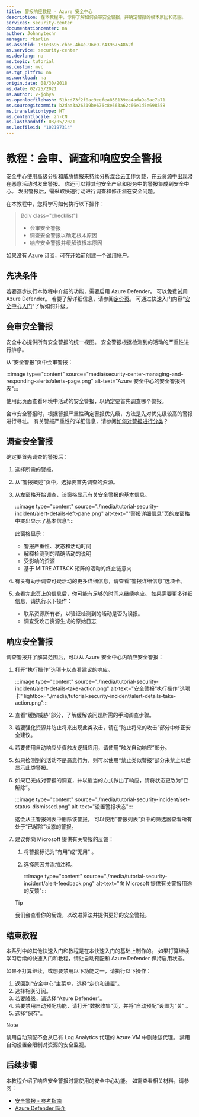```yaml
---
title: 警报响应教程 - Azure 安全中心
description: 在本教程中，你将了解如何会审安全警报，并确定警报的根本原因和范围。
services: security-center
documentationcenter: na
author: Johnnytechn
manager: rkarlin
ms.assetid: 181e3695-cbb8-4b4e-96e9-c4396754862f
ms.service: security-center
ms.devlang: na
ms.topic: tutorial
ms.custom: mvc
ms.tgt_pltfrm: na
ms.workload: na
origin.date: 08/30/2018
ms.date: 02/25/2021
ms.author: v-johya
ms.openlocfilehash: 51bcd73f2f0ac9eefea858139ea4ada9a8ac7a71
ms.sourcegitcommit: b2daa3a26319be676c8e563a62c66e1d5e698558
ms.translationtype: HT
ms.contentlocale: zh-CN
ms.lasthandoff: 03/05/2021
ms.locfileid: "102197314"
---
```

# <a name="tutorial-triage-investigate-and-respond-to-security-alerts"></a>教程：会审、调查和响应安全警报
安全中心使用高级分析和威胁情报来持续分析混合云工作负载，在云资源中出现潜在恶意活动时发出警报。 你还可以将其他安全产品和服务中的警报集成到安全中心。 发出警报后，需采取快速行动进行调查和修正潜在安全问题。 

在本教程中，您将学习如何执行以下操作：

> [!div class="checklist"]
> * 会审安全警报
> * 调查安全警报以确定根本原因
> * 响应安全警报并缓解该根本原因

如果没有 Azure 订阅，可在开始前创建一个[试用帐户](https://www.microsoft.com/china/azure/index.html?fromtype=cn)。

## <a name="prerequisites"></a>先决条件
若要逐步执行本教程中介绍的功能，需要启用 Azure Defender。 可以免费试用 Azure Defender。 若要了解详细信息，请参阅[定价页](https://www.azure.cn/pricing/details/security-center/)。 可通过快速入门内容“[安全中心入门](security-center-get-started.md)”了解如何升级。


## <a name="triage-security-alerts"></a>会审安全警报
安全中心提供所有安全警报的统一视图。 安全警报根据检测到的活动的严重性进行排序。 

从“安全警报”页中会审警报：

:::image type="content" source="media/security-center-managing-and-responding-alerts/alerts-page.png" alt-text="Azure 安全中心的安全警报列表":::

使用此页面查看环境中活动的安全警报，以确定要首先调查哪个警报。

会审安全警报时，根据警报严重性确定警报优先级，方法是先对优先级较高的警报进行寻址。 有关警报严重性的详细信息，请参阅[如何对警报进行分类](security-center-alerts-overview.md#how-are-alerts-classified)？

<!--Not available in MC: Azure Sentinel-->

## <a name="investigate-a-security-alert"></a>调查安全警报

确定要首先调查的警报后：

1. 选择所需的警报。
1. 从“警报概述”页中，选择要首先调查的资源。
1. 从左窗格开始调查，该窗格显示有关安全警报的基本信息。

    :::image type="content" source="./media/tutorial-security-incident/alert-details-left-pane.png" alt-text="“警报详细信息”页的左窗格中突出显示了基本信息":::

    此窗格显示：
    - 警报严重性、状态和活动时间
    - 解释检测到的精确活动的说明
    - 受影响的资源
    - 基于 MITRE ATT&CK 矩阵的活动的终止链意向

1. 有关有助于调查可疑活动的更多详细信息，请查看“警报详细信息”选项卡。

1. 查看完此页上的信息后，你可能有足够的时间来继续响应。 如果需要更多详细信息，请执行以下操作：

    - 联系资源所有者，以验证检测到的活动是否为误报。
    - 调查受攻击资源生成的原始日志

## <a name="respond-to-a-security-alert"></a>响应安全警报
调查警报并了解其范围后，可以从 Azure 安全中心内响应安全警报：

1.  打开“执行操作”选项卡以查看建议的响应。

    :::image type="content" source="./media/tutorial-security-incident/alert-details-take-action.png" alt-text="安全警报“执行操作”选项卡" lightbox="./media/tutorial-security-incident/alert-details-take-action.png":::

1.  查看“缓解威胁”部分，了解缓解该问题所需的手动调查步骤。
1.  若要强化资源并防止将来出现此类攻击，请在“防止将来的攻击”部分中修正安全建议。
1.  若要使用自动响应步骤触发逻辑应用，请使用“触发自动响应”部分。
1.  如果检测到的活动不是恶意行为，则可以使用“禁止类似警报”部分来禁止以后显示此类警报。

1.  如果已完成对警报的调查，并以适当的方式做出了响应，请将状态更改为“已解除”。

    :::image type="content" source="./media/tutorial-security-incident/set-status-dismissed.png" alt-text="设置警报状态":::

    这会从主警报列表中删除该警报。 可以使用“警报列表”页中的筛选器查看所有处于“已解除”状态的警报。

1.  建议你向 Microsoft 提供有关警报的反馈：
    1. 将警报标记为“有用”或“无用” 。
    1. 选择原因并添加注释。

        :::image type="content" source="./media/tutorial-security-incident/alert-feedback.png" alt-text="向 Microsoft 提供有关警报用途的反馈":::

    > [!TIP]
    > 我们会查看你的反馈，以改进算法并提供更好的安全警报。

## <a name="end-the-tutorial"></a>结束教程

本系列中的其他快速入门和教程是在本快速入门的基础上制作的。 如果打算继续学习后续的快速入门和教程，请让自动预配和 Azure Defender 保持启用状态。 

如果不打算继续，或想要禁用以下功能之一，请执行以下操作：

1. 返回到“安全中心”主菜单，选择“定价和设置”。
1. 选择相关订阅。
1. 若要降级，请选择“Azure Defender”。
1. 若要禁用自动预配功能，请打开“数据收集”页，并将“自动预配”设置为“关”  。
4. 选择“保存”。

>[!NOTE]
> 禁用自动预配不会从已有 Log Analytics 代理的 Azure VM 中删除该代理。 禁用自动设置会限制对资源的安全监视。
>

## <a name="next-steps"></a>后续步骤
本教程介绍了响应安全警报时需使用的安全中心功能。 如需查看相关材料，请参阅：

- [安全警报 - 参考指南](alerts-reference.md)
- [Azure Defender 简介](azure-defender.md)

